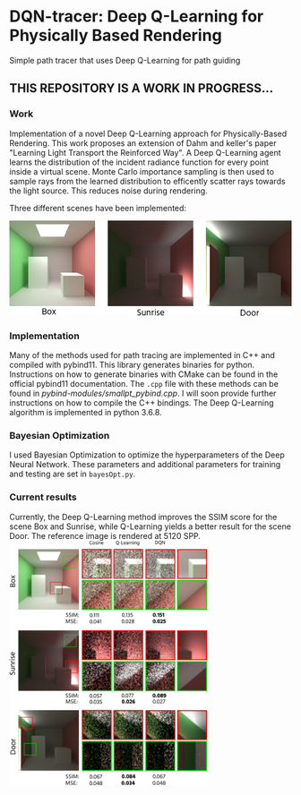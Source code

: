 # DQN-tracer: Deep Q-Learning for Physically Based Rendering
Simple path tracer that uses Deep Q-Learning for path guiding

## THIS REPOSITORY IS A WORK IN PROGRESS...

### Work
Implementation of a novel Deep Q-Learning approach for Physically-Based Rendering. This work proposes an extension of Dahm and keller's paper "Learning Light Transport the Reinforced Way". A Deep Q-Learning agent learns the distribution of the incident radiance function for every point inside a virtual scene. Monte Carlo importance sampling is then used to sample rays from the learned distribution to efficently scatter rays towards the light source. This reduces noise during rendering.

Three different scenes have been implemented:

![three scenes](https://github.com/maurock/DQN-tracer/blob/master/images/threescenes2.png)

### Implementation
Many of the methods used for path tracing are implemented in C++ and compiled with pybind11. This library generates binaries for python. Instructions on how to generate binaries with CMake can be found in the official pybind11 documentation. The `.cpp` file with these methods can be found in <i>pybind-modules/smallpt_pybind.cpp</i>. I will soon provide further instructions on how to compile the C++ bindings. 
The Deep Q-Learning algorithm is implemented in python 3.6.8.

### Bayesian Optimization
I used Bayesian Optimization to optimize the hyperparameters of the Deep Neural Network. These parameters and additional parameters for training and testing are set in `bayesOpt.py`.

### Current results
Currently, the Deep Q-Learning method improves the SSIM score for the scene Box and Sunrise, while Q-Learning yields a better result for the scene Door. The reference image is rendered at 5120 SPP.
<img src="https://github.com/maurock/DQN-tracer/blob/master/images/result2.png" align="center" width="70%" height="70%">






